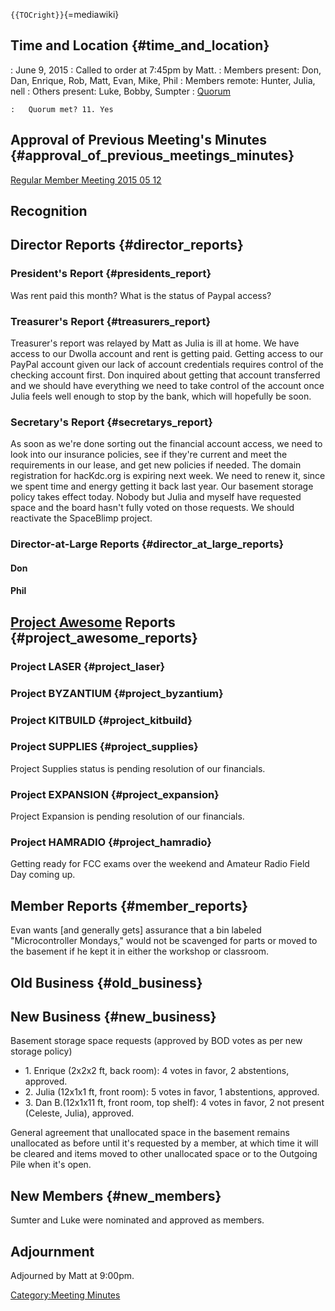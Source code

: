 `{{TOCright}}`{=mediawiki}

## Time and Location {#time_and_location}

:   June 9, 2015
:   Called to order at 7:45pm by Matt.
:   Members present: Don, Dan, Enrique, Rob, Matt, Evan, Mike, Phil
:   Members remote: Hunter, Julia, nell
:   Others present: Luke, Bobby, Sumpter
:   [Quorum](Quorum)

    :   Quorum met? 11. Yes

## Approval of Previous Meeting's Minutes {#approval_of_previous_meetings_minutes}

[Regular Member Meeting 2015 05
12](Regular_Member_Meeting_2015_05_12)

## Recognition

## Director Reports {#director_reports}

### President's Report {#presidents_report}

Was rent paid this month? What is the status of Paypal access?

### Treasurer's Report {#treasurers_report}

Treasurer's report was relayed by Matt as Julia is ill at home. We have
access to our Dwolla account and rent is getting paid. Getting access to
our PayPal account given our lack of account credentials requires
control of the checking account first. Don inquired about getting that
account transferred and we should have everything we need to take
control of the account once Julia feels well enough to stop by the bank,
which will hopefully be soon.

### Secretary's Report {#secretarys_report}

As soon as we're done sorting out the financial account access, we need
to look into our insurance policies, see if they're current and meet the
requirements in our lease, and get new policies if needed. The domain
registration for hacKdc.org is expiring next week. We need to renew it,
since we spent time and energy getting it back last year. Our basement
storage policy takes effect today. Nobody but Julia and myself have
requested space and the board hasn't fully voted on those requests. We
should reactivate the SpaceBlimp project.

### Director-at-Large Reports {#director_at_large_reports}

#### Don

#### Phil

## [Project Awesome](:Category:Project_Awesome) Reports {#project_awesome_reports}

### Project LASER {#project_laser}

### Project BYZANTIUM {#project_byzantium}

### Project KITBUILD {#project_kitbuild}

### Project SUPPLIES {#project_supplies}

Project Supplies status is pending resolution of our financials.

### Project EXPANSION {#project_expansion}

Project Expansion is pending resolution of our financials.

### Project HAMRADIO {#project_hamradio}

Getting ready for FCC exams over the weekend and Amateur Radio Field Day
coming up.

## Member Reports {#member_reports}

Evan wants \[and generally gets\] assurance that a bin labeled
"Microcontroller Mondays," would not be scavenged for parts or moved to
the basement if he kept it in either the workshop or classroom.

## Old Business {#old_business}

## New Business {#new_business}

Basement storage space requests (approved by BOD votes as per new
storage policy)

-   1\. Enrique (2x2x2 ft, back room): 4 votes in favor, 2 abstentions,
    approved.
-   2\. Julia (12x1x1 ft, front room): 5 votes in favor, 1 abstentions,
    approved.
-   3\. Dan B.(12x1x11 ft, front room, top shelf): 4 votes in favor, 2
    not present (Celeste, Julia), approved.

General agreement that unallocated space in the basement remains
unallocated as before until it's requested by a member, at which time it
will be cleared and items moved to other unallocated space or to the
Outgoing Pile when it's open.

## New Members {#new_members}

Sumter and Luke were nominated and approved as members.

## Adjournment

Adjourned by Matt at 9:00pm.

[Category:Meeting Minutes](Category:Meeting_Minutes)
